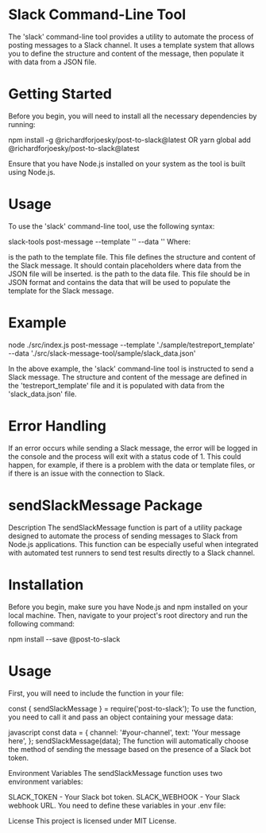 #  Slack Command-Line Tool
The 'slack' command-line tool provides a utility to automate the process of posting messages to a Slack channel. It uses a template system that allows you to define the structure and content of the message, then populate it with data from a JSON file.

#  Getting Started
Before you begin, you will need to install all the necessary dependencies by running:

npm install -g @richardforjoesky/post-to-slack@latest
OR
yarn global add @richardforjoesky/post-to-slack@latest

Ensure that you have Node.js installed on your system as the tool is built using Node.js.

#  Usage
To use the 'slack' command-line tool, use the following syntax:

slack-tools post-message 
--template '<template-path>' --data '<data-path>'
Where:

<template-path> is the path to the template file. This file defines the structure and content of the Slack message. It should contain placeholders where data from the JSON file will be inserted.
<data-path> is the path to the data file. This file should be in JSON format and contains the data that will be used to populate the template for the Slack message.
#  Example

node ./src/index.js post-message --template './sample/testreport_template' --data './src/slack-message-tool/sample/slack_data.json'

In the above example, the 'slack' command-line tool is instructed to send a Slack message. The structure and content of the message are defined in the 'testreport_template' file and it is populated with data from the 'slack_data.json' file.

#  Error Handling
If an error occurs while sending a Slack message, the error will be logged in the console and the process will exit with a status code of 1. This could happen, for example, if there is a problem with the data or template files, or if there is an issue with the connection to Slack.


#  sendSlackMessage Package
Description
The sendSlackMessage function is part of a utility package designed to automate the process of sending messages to Slack from Node.js applications. This function can be especially useful when integrated with automated test runners to send test results directly to a Slack channel.

#  Installation
Before you begin, make sure you have Node.js and npm installed on your local machine. Then, navigate to your project's root directory and run the following command:

npm install --save @post-to-slack

#  Usage
First, you will need to include the function in your file:


const { sendSlackMessage } = require('post-to-slack');
To use the function, you need to call it and pass an object containing your message data:

javascript
const data = {
  channel: '#your-channel',
  text: 'Your message here',
};
sendSlackMessage(data);
The function will automatically choose the method of sending the message based on the presence of a Slack bot token.

Environment Variables
The sendSlackMessage function uses two environment variables:

SLACK_TOKEN - Your Slack bot token.
SLACK_WEBHOOK - Your Slack webhook URL.
You need to define these variables in your .env file:



License
This project is licensed under MIT License.
